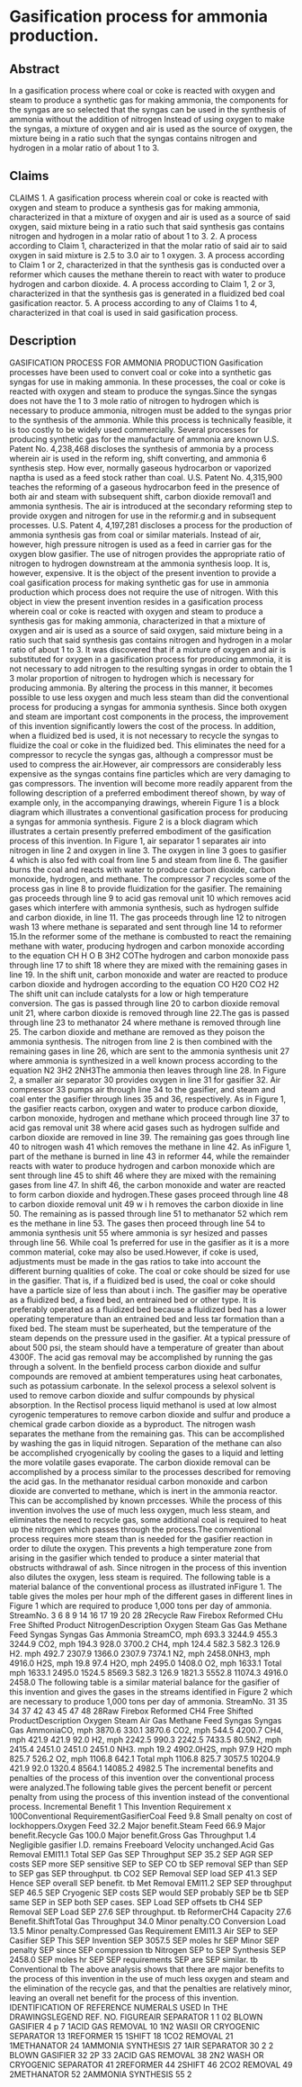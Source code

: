 # Gasification process for ammonia production.

## Abstract
In a gasification process where coal or coke is reacted with oxygen and steam to produce a synthetic gas for making ammonia, the components for the syngas are so selected that the syngas can be used in the synthesis of ammonia without the addition of nitrogen Instead of using oxygen to make the syngas, a mixture of oxygen and air is used as the source of oxygen, the mixture being in a ratio such that the syngas contains nitrogen and hydrogen in a molar ratio of about 1 to 3.

## Claims
CLAIMS 1. A gasification process wherein coal or coke is reacted with oxygen and steam to produce a synthesis gas for making ammonia, characterized in that a mixture of oxygen and air is used as a source of said oxygen, said mixture being in a ratio such that said synthesis gas contains nitrogen and hydrogen in a molar ratio of about 1 to 3. 2. A process according to Claim 1, characterized in that the molar ratio of said air to said oxygen in said mixture is 2.5 to 3.0 air to 1 oxygen. 3. A process according to Claim 1 or 2, characterized in that the synthesis gas is conducted over a reformer which causes the methane therein to react with water to produce hydrogen and carbon dioxide. 4. A process according to Claim 1, 2 or 3, characterized in that the synthesis gas is generated in a fluidized bed coal gasification reactor. 5. A process according to any of Claims 1 to 4, characterized in that coal is used in said gasification process.

## Description
GASIFICATION PROCESS FOR AMMONIA PRODUCTION Gasification processes have been used to convert coal or coke into a synthetic gas syngas for use in making ammonia. In these processes, the coal or coke is reacted with oxygen and steam to produce the syngas.Since the syngas does not have the 1 to 3 mole ratio of nitrogen to hydrogen which is necessary to produce ammonia, nitrogen must be added to the syngas prior to the synthesis of the ammonia. While this process is technically feasible, it is too costly to be widely used commercially. Several processes for producing synthetic gas for the manufacture of ammonia are known U.S. Patent No. 4,238,468 discloses the synthesis of ammonia by a process wherein air is used in the reform ing, shift converting, and ammonia 6 synthesis step. How ever, normally gaseous hydrocarbon or vaporized naptha is used as a feed stock rather than coal. U.S. Patent No. 4,315,900 teaches the reforming of a gaseous hydrocarbon feed in the presence of both air and steam with subsequent shift, carbon dioxide removal1 and ammonia synthesis. The air is introduced at the secondary reforming step to provide oxygen and nitrogen for use in the reformir.g and in subsequent processes. U.S. Patent 4, 4,197,281 discloses a process for the production of ammonia synthesis gas from coal or similar materials. Instead of air, however, high pressure nitrogen is used as a feed in carrier gas for the oxygen blow gasifier. The use of nitrogen provides the appropriate ratio of nitrogen to hydrogen downstream at the ammonia synthesis loop. It is, however, expensive. It is the object of the present invention to provide a coal gasification process for making synthetic gas for use in ammonia production which process does not require the use of nitrogen. With this object in view the present invention resides in a gasification process wherein coal or coke is reacted with oxygen and steam to produce a synthesis gas for making ammonia, characterized in that a mixture of oxygen and air is used as a source of said oxygen, said mixture being in a ratio such that said synthesis gas contains nitrogen and hydrogen in a molar ratio of about 1 to 3. It was discovered that if a mixture of oxygen and air is substituted for oxygen in a gasification process for producing ammonia, it is not necessary to add nitrogen to the resulting syngas in order to obtain the 1 3 molar proportion of nitrogen to hydrogen which is necessary for producing ammonia. By altering the process in this manner, it becomes possible to use less oxygen and much less steam than did the conventional process for producing a syngas for ammonia synthesis. Since both oxygen and steam are important cost components in the process, the improvement of this invention significantly lowers the cost of the process. In addition, when a fluidized bed is used, it is not necessary to recycle the syngas to fluidize the coal or coke in the fluidized bed. This eliminates the need for a compressor to recycle the syngas gas, although a compressor must be used to compress the air.However, air compressors are considerably less expensive as the syngas contains fine particles which are very damaging to gas compressors. The invention will become more readily apparent from the following description of a preferred embodiment thereof shown, by way of example only, in the accompanying drawings, wherein Figure 1 is a block diagram which illustrates a conventional gasification process for producing a syngas for ammonia synthesis. Figure 2 is a block diagram which illustrates a certain presently preferred embodiment of the gasification process of this invention. In Figure 1, air separator 1 separates air into nitrogen in line 2 and oxygen in line 3. The oxygen in line 3 goes to gasifier 4 which is also fed with coal from line 5 and steam from line 6. The gasifier burns the coal and reacts with water to produce carbon dioxide, carbon monoxide, hydrogen, and methane. The compressor 7 recycles some of the process gas in line 8 to provide fluidization for the gasifier. The remaining gas proceeds through line 9 to acid gas removal unit 10 which removes acid gases which interfere with ammonia synthesis, such as hydrogen sulfide and carbon dioxide, in line 11. The gas proceeds through line 12 to nitrogen wash 13 where methane is separated and sent through line 14 to reformer 15.In the reformer some of the methane is combusted to react the remaining methane with water, producing hydrogen and carbon monoxide according to the equation CH H O B 3H2 COThe hydrogen and carbon monoxide pass through line 17 to shift 18 where they are mixed with the remaining gases in line 19. In the shift unit, carbon monoxide and water are reacted to produce carbon dioxide and hydrogen according to the equation CO H20 CO2 H2 The shift unit can include catalysts for a low or high temperature conversion. The gas is passed through line 20 to carbon dioxide removal unit 21, where carbon dioxide is removed through line 22.The gas is passed through line 23 to methanator 24 where methane is removed through line 25. The carbon dioxide and methane are removed as they poison the ammonia synthesis. The nitrogen from line 2 is then combined with the remaining gases in line 26, which are sent to the ammonia synthesis unit 27 where ammonia is synthesized in a well known process according to the equation N2 3H2 2NH3The ammonia then leaves through line 28. In Figure 2, a smaller air separator 30 provides oxygen in line 31 for gasifier 32. Air compressor 33 pumps air through line 34 to the gasifier, and steam and coal enter the gasifier through lines 35 and 36, respectively. As in Figure 1, the gasifier reacts carbon, oxygen and water to produce carbon dioxide, carbon monoxide, hydrogen and methane which proceed through line 37 to acid gas removal unit 38 where acid gases such as hydrogen sulfide and carbon dioxide are removed in line 39. The remaining gas goes through line 40 to nitrogen wash 41 which removes the methane in line 42. As inFigure 1, part of the methane is burned in line 43 in reformer 44, while the remainder reacts with water to produce hydrogen and carbon monoxide which are sent through line 45 to shift 46 where they are mixed with the remaining gases from line 47. In shift 46, the carbon monoxide and water are reacted to form carbon dioxide and hydrogen.These gases proceed through line 48 to carbon dioxide removal unit 49 w i h removes the carbon dioxide in line 50. The remaining as is passed through line 51 to methanator 52 which rem es the methane in line 53. The gases then proceed through line 54 to ammonia synthesis unit 55 where ammonia is syr hesized and passes through line 56. While coal 1s preferred for use in the gasifier as it is a more common material, coke may also be used.However, if coke is used, adjustments must be made in the gas ratios to take into account the different burning qualities of coke. The coal or coke should be sized for use in the gasifier. That is, if a fluidized bed is used, the coal or coke should have a particle size of less than about i inch. The gasifier may be operative as a fluidized bed, a fixed bed, an entrained bed or other type. It is preferably operated as a fluidized bed because a fluidized bed has a lower operating temperature than an entrained bed and less tar formation than a fixed bed. The steam must be superheated, but the temperature of the steam depends on the pressure used in the gasifier. At a typical pressure of about 500 psi, the steam should have a temperature of greater than about 4300F. The acid gas removal may be accomplished by running the gas through a solvent. In the benfield process carbon dioxide and sulfur compounds are removed at ambient temperatures using heat carbonates, such as potassium carbonate. In the selexol process a selexol solvent is used to remove carbon dioxide and sulfur compounds by physical absorption. In the Rectisol process liquid methanol is used at low almost cyrogenic temperatures to remove carbon dioxide and sulfur and produce a chemical grade carbon dioxide as a byproduct. The nitrogen wash separates the methane from the remaining gas. This can be accomplished by washing the gas in liquid nitrogen. Separation of the methane can also be accomplished cryogenically by cooling the gases to a liquid and letting the more volatile gases evaporate. The carbon dioxide removal can be accomplished by a process similar to the processes described for removing the acid gas. In the methanator residual carbon monoxide and carbon dioxide are converted to methane, which is inert in the ammonia reactor. This can be accomplished by known prccesses. While the process of this invention involves the use of much less oxygen, much less steam, and eliminates the need to recycle gas, some additional coal is required to heat up the nitrogen which passes through the process.The conventional process requires more steam than is needed for the gasifier reaction in order to dilute the oxygen. This prevents a high temperature zone from arising in the gasifier which tended to produce a sinter material that obstructs withdrawal of ash. Since nitrogen in the process of this invention also dilutes the oxygen, less steam is required. The following table is a material balance of the conventional process as illustrated inFigure 1. The table gives the moles per hour mph of the different gases in different lines in Figure 1 which are required to produce 1,000 tons per day of ammonia. StreamNo. 3 6 8 9 14 16 17 19 20 28 2Recycle Raw Firebox Reformed CHu Free Shifted Product NitrogenDescription Oxygen Steam Gas Gas Methane Feed Syngas Syngas Gas Ammonia StreamCO, mph 693.3 3244.9 455.3 3244.9 CO2, mph 194.3 928.0 3700.2 CH4, mph 124.4 582.3 582.3 126.9 H2. mph 492.7 2307.9 1366.0 2307.9 7374.1 N2, mph 2458.0NH3, mph 4916.0 H2S, mph 19.8 97.4 H2O, mph 2495.0 1408.0 O2, mph 1633.1 Total mph 1633.1 2495.0 1524.5 8569.3 582.3 126.9 1821.3 5552.8 11074.3 4916.0 2458.0 The following table is a similar material balance for the gasifier of this invention and gives the gases in the streams identified in Figure 2 which are necessary to produce 1,000 tons per day of ammonia. StreamNo. 31 35 34 37 42 43 45 47 48 28Raw Firebox Reformed CH4 Free Shifted ProductDescription Oxygen Steam Air Gas Methane Feed Syngas Syngas Gas AmmoniaCO, mph 3870.6 330.1 3870.6 CO2, mph 544.5 4200.7 CH4, mph 421.9 421.9 92.0 H2, mph 2242.5 990.3 2242.5 7433.5 80.5N2, mph 2415.4 2451.0 2451.0 2451.0 NH3. mph 19.2 4902.0H2S, mph 97.9 H2O mph 825.7 526.2 O2, mph 1106.8 642.1 Total mph 1106.8 825.7 3057.5 10204.9 421.9 92.0 1320.4 8564.1 14085.2 4982.5 The incremental benefits and penalties of the process of this invention over the conventional process were analyzed.The following table gives the percent benefit or percent penalty from using the process of this invention instead of the conventional process. Incremental Benefit 1 This Invention Requirement x 100Conventional RequirementGasifierCoal Feed 9.8 Small penalty on cost of lockhoppers.Oxygen Feed 32.2 Major benefit.Steam Feed 66.9 Major benefit.Recycle Gas 100.0 Major benefit.Gross Gas Throughput 1.4 Negligible gasifier I.D. remains Freeboard Velocity unchanged.Acid Gas Removal EMI11.1 Total SEP Gas SEP Throughput SEP 35.2 SEP AGR SEP costs SEP more SEP sensitive SEP to SEP CO tb SEP removal SEP than SEP to SEP gas SEP throughput. tb CO2 SEP Removal SEP load SEP 41.3 SEP Hence SEP overall SEP benefit. tb Met Removal EMI11.2 SEP SEP throughput SEP 46.5 SEP Cryogenic SEP costs SEP would SEP probably SEP be tb SEP same SEP in SEP both SEP cases. SEP Load SEP offsets tb CH4 SEP Removal SEP Load SEP 27.6 SEP throughput. tb ReformerCH4 Capacity 27.6 Benefit.ShiftTotal Gas Throughput 34.0 Minor penalty.CO Conversion Load 13.5 Minor penalty.Compressed Gas Requirement EMI11.3 Air SEP to SEP Casifier SEP This SEP Invention SEP 3057.5 SEP moles hr SEP Minor SEP penalty SEP since SEP compression tb Nitrogen SEP to SEP Synthesis SEP 2458.0 SEP moles hr SEP SEP requirements SEP are SEP similar. tb Conventional tb The above analysis shows that there are major benefits to the process of this invention in the use of much less oxygen and steam and the elimination of the recycle gas, and that the penalties are relatively minor, leaving an overall net benefit for the process of this invention. IDENTIFICATION OF REFERENCE NUMERALS USED In THE DRAWINGSLEGEND REF. NO. FIGUREAIR SEPARATOR 1 1 02 BLOWN GASIFIER 4 p 7 1ACID GAS REMOVAL 10 1N2 WASII OR CRYOGENIC SEPARATOR 13 1REFORMER 15 1SHIFT 18 1CO2 REMOVAL 21 1METHANATOR 24 1AMMONIA SYNTHESIS 27 1AIR SEPARATOR 30 2 2 BLOWN GASIFIER 32 2P 33 2ACID GAS REMOVAL 38 2N2 WASH OR CRYOGENIC SEPARATOR 41 2REFORMER 44 2SHIFT 46 2CO2 REMOVAL 49 2METHANATOR 52 2AMMONIA SYNTHESIS 55 2